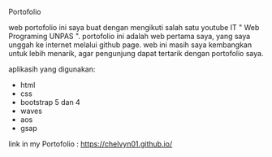 Portofolio

web portofolio ini saya buat dengan mengikuti salah satu youtube IT " Web Programing UNPAS ".
portofolio ini adalah web pertama saya, yang saya unggah ke internet melalui github page. 
web ini masih saya kembangkan untuk lebih menarik, agar pengunjung dapat tertarik dengan portofolio saya. 


aplikasih yang digunakan:
- html
- css
- bootstrap 5 dan 4
- waves
- aos
- gsap

link in my Portofolio : https://chelvyn01.github.io/
